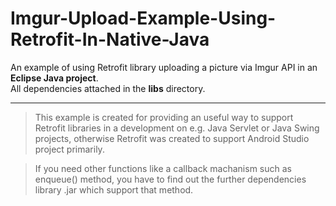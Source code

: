 # Imgur-Upload-Example-Using-Retrofit-In-Native-Java

An example of using Retrofit library uploading a picture via Imgur API in an **Eclipse Java project**.<br/>
All dependencies attached in the **libs** directory.<br/><hr/>

>This example is created for providing an useful way to support Retrofit libraries in a development on e.g. Java Servlet or Java Swing projects, otherwise Retrofit was created to support Android Studio project primarily.

>If you need other functions like a callback machanism such as enqueue() method, you have to find out the further dependencies library .jar which support that method. 